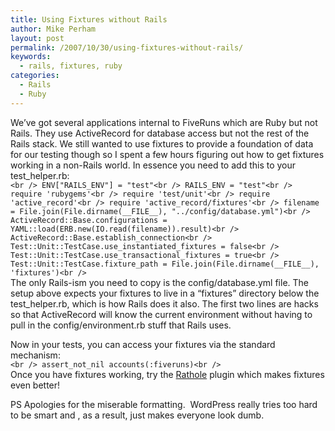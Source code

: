 ```yaml
---
title: Using Fixtures without Rails
author: Mike Perham
layout: post
permalink: /2007/10/30/using-fixtures-without-rails/
keywords:
  - rails, fixtures, ruby
categories:
  - Rails
  - Ruby
---
```

We&#8217;ve got several applications internal to FiveRuns which are Ruby but not Rails. They use ActiveRecord for database access but not the rest of the Rails stack. We still wanted to use fixtures to provide a foundation of data for our testing though so I spent a few hours figuring out how to get fixtures working in a non-Rails world. In essence you need to add this to your test_helper.rb:  
`<br />
ENV["RAILS_ENV"] = "test"<br />
RAILS_ENV = "test"<br />
require 'rubygems'<br />
require 'test/unit'<br />
require 'active_record'<br />
require 'active_record/fixtures'<br />
filename = File.join(File.dirname(__FILE__), "../config/database.yml")<br />
ActiveRecord::Base.configurations = YAML::load(ERB.new(IO.read(filename)).result)<br />
ActiveRecord::Base.establish_connection<br />
Test::Unit::TestCase.use_instantiated_fixtures = false<br />
Test::Unit::TestCase.use_transactional_fixtures = true<br />
Test::Unit::TestCase.fixture_path = File.join(File.dirname(__FILE__), 'fixtures')<br />
`  
The only Rails-ism you need to copy is the config/database.yml file. The setup above expects your fixtures to live in a &#8220;fixtures&#8221; directory below the test_helper.rb, which is how Rails does it also. The first two lines are hacks so that ActiveRecord will know the current environment without having to pull in the config/environment.rb stuff that Rails uses.

Now in your tests, you can access your fixtures via the standard mechanism:  
`<br />
assert_not_nil accounts(:fiveruns)<br />
`  
Once you have fixtures working, try the [Rathole][1] plugin which makes fixtures even better!

PS Apologies for the miserable formatting.  WordPress really tries too hard to be smart and , as a result, just makes everyone look dumb.

 [1]: http://svn.geeksomnia.com/rathole/trunk/README